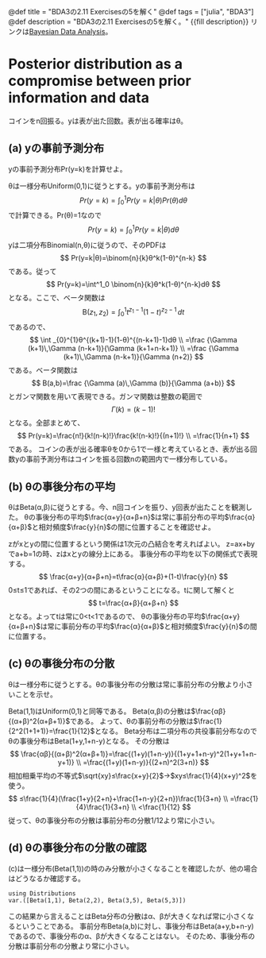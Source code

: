 @def title = "BDA3の2.11 Exercisesの5を解く"
@def tags = ["julia", "BDA3"]
@def description = "BDA3の2.11 Exercisesの5を解く。"
{{fill description}}
リンクは[Bayesian Data Analysis](http://www.stat.columbia.edu/~gelman/book/)。

# Posterior distribution as a compromise between prior information and data
コインをn回振る。yは表が出た回数。表が出る確率はθ。

## (a) yの事前予測分布
yの事前予測分布Pr(y=k)を計算せよ。

θは一様分布Uniform(0,1)に従うとする。yの事前予測分布は
$$
Pr(y=k)=\int^1_0 Pr(y=k|θ)Pr(θ)dθ
$$
で計算できる。Pr(θ)=1なので
$$
Pr(y=k)=\int^1_0 Pr(y=k|θ)dθ
$$
yは二項分布Binomial(n,θ)に従うので、そのPDFは
$$
Pr(y=k|θ)=\binom{n}{k}θ^k(1-θ)^{n-k}
$$
である。従って
$$
Pr(y=k)=\int^1_0 \binom{n}{k}θ^k(1-θ)^{n-k}dθ
$$
となる。ここで、ベータ関数は
$$
\mathrm {B} (z_{1},z_{2})=\int _{0}^{1}t^{z_{1}-1}(1-t)^{z_{2}-1}\,dt
$$
であるので、
$$
\int _{0}^{1}θ^{(k+1)-1}(1-θ)^{(n-k+1)-1}dθ \\
=\frac {\Gamma (k+1)\,\Gamma (n-k+1)}{\Gamma (k+1+n-k+1)} \\
=\frac {\Gamma (k+1)\,\Gamma (n-k+1)}{\Gamma (n+2)}
$$
である。ベータ関数は
$$
B(a,b)=\frac {\Gamma (a)\,\Gamma (b)}{\Gamma (a+b)}
$$
とガンマ関数を用いて表現できる。ガンマ関数は整数の範囲で
$$
\Gamma (k)=(k-1)!
$$
となる。全部まとめて、
$$
Pr(y=k)=\frac{n!}{k!(n-k)!}\frac{k!(n-k)!}{(n+1)!} \\
=\frac{1}{n+1}
$$
である。
コインの表が出る確率θを0から1で一様と考えているとき、表が出る回数yの事前予測分布はコインを振る回数nの範囲内で一様分布している。

## (b) θの事後分布の平均
θはBeta(α,β)に従うとする。今、n回コインを振り、y回表が出たことを観測した。
θの事後分布の平均$\frac{α+y}{α+β+n}$は常に事前分布の平均$\frac{α}{α+β}$と相対頻度$\frac{y}{n}$の間に位置することを確認せよ。

zがxとyの間に位置するという関係は1次元の凸結合を考えればよい。
z=ax+byでa+b=1の時、zはxとyの線分上にある。
事後分布の平均を以下の関係式で表現する。
$$
\frac{α+y}{α+β+n}=t\frac{α}{α+β}+(1-t)\frac{y}{n}
$$
0≤t≤1であれば、その2つの間にあるということになる。tに関して解くと
$$
t=\frac{α+β}{α+β+n}
$$
となる。よってtは常に0<t<1であるので、
θの事後分布の平均$\frac{α+y}{α+β+n}$は常に事前分布の平均$\frac{α}{α+β}$と相対頻度$\frac{y}{n}$の間に位置する。

## (c) θの事後分布の分散
θは一様分布に従うとする。θの事後分布の分散は常に事前分布の分散より小さいことを示せ。

Beta(1,1)はUniform(0,1)と同等である。
Beta(α,β)の分散は$\frac{αβ}{(α+β)^2(α+β+1)}$である。
よって、θの事前分布の分散は$\frac{1}{2^2(1+1+1)}=\frac{1}{12}$となる。
Beta分布は二項分布の共役事前分布なのでθの事後分布はBeta(1+y,1+n-y)となる。
その分散は
$$
\frac{αβ}{(α+β)^2(α+β+1)}=\frac{(1+y)(1+n-y)}{(1+y+1+n-y)^2(1+y+1+n-y+1)} \\
=\frac{(1+y)(1+n-y)}{(2+n)^2(3+n)}
$$
相加相乗平均の不等式$\sqrt{xy}≤\frac{x+y}{2}$→$xy≤\frac{1}{4}(x+y)^2$を使う。
$$
≤\frac{1}{4}(\frac{1+y}{2+n}+\frac{1+n-y}{2+n})\frac{1}{3+n} \\
=\frac{1}{4}\frac{1}{3+n} \\
<\frac{1}{12}
$$
従って、θの事後分布の分散は事前分布の分散1/12より常に小さい。

## (d) θの事後分布の分散の確認
(c)は一様分布(Beta(1,1))の時のみ分散が小さくなることを確認したが、他の場合はどうなるか確認する。
```!
using Distributions
var.([Beta(1,1), Beta(2,2), Beta(3,5), Beta(5,3)])
```
この結果から言えることはBeta分布の分散はα、βが大きくなれば常に小さくなるということである。
事前分布Beta(a,b)に対し、事後分布はBeta(a+y,b+n-y)であるので、事後分布のα、βが大きくなることはない。
そのため、事後分布の分散は事前分布の分散より常に小さい。